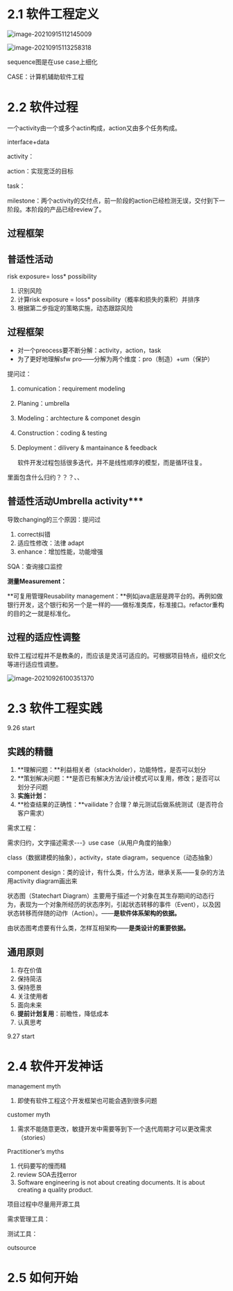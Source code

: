 # 2.1 软件工程定义

![image-20210915112145009](C:\Users\eess6\AppData\Roaming\Typora\typora-user-images\image-20210915112145009.png)

![image-20210915113258318](C:\Users\eess6\AppData\Roaming\Typora\typora-user-images\image-20210915113258318.png)

sequence图是在use case上细化



CASE：计算机辅助软件工程

# 2.2 软件过程

一个activity由一个或多个actin构成，action又由多个任务构成。

interface+data

activity：

action：实现宽泛的目标

task：



milestone：两个activity的交付点，前一阶段的action已经检测无误，交付到下一阶段。本阶段的产品已经review了。

## 过程框架







## 普适性活动

risk exposure= loss* possibility

1. 识别风险
2. 计算risk exposure = loss* possibility（概率和损失的乘积）并排序
3. 根据第二步指定的策略实施，动态跟踪风险



## 过程框架

- 对一个preocess要不断分解：activity，action，task
- 为了更好地理解sfw pro——分解为两个维度：pro（制造）+um（保护）

提问过：

1. comunication：requirement modeling

2. Planing：umbrella 

3. Modeling：archtecture & componet desgin

4. Construction：coding & testing

5. Deployment：dilivery & mantainance & feedback

   

   软件开发过程包括很多迭代，并不是线性顺序的模型，而是循环往复。

里面包含什么归约？？？、、



## 普适性活动Umbrella activity***

导致changing的三个原因：提问过

1. correct纠错
2. 适应性修改：法律 adapt
3. enhance：增加性能，功能增强

SQA：查询接口监控

**测量Measurement：**





**可复用管理Reusability management：**例如java底层是跨平台的。再例如做银行开发，这个银行和另一个是一样的——做标准类库，标准接口。refactor重构的目的之一就是标准化。





## 过程的适应性调整

软件工程过程并不是教条的，而应该是灵活可适应的。可根据项目特点，组织文化等进行适应性调整。

![image-20210926100351370](C:\Users\eess6\AppData\Roaming\Typora\typora-user-images\image-20210926100351370.png)





# 2.3 软件工程实践

9.26 start

## 实践的精髓

1. **理解问题：**利益相关者（stackholder），功能特性，是否可以划分
2. **策划解决问题：**是否已有解决方法/设计模式可以复用，修改；是否可以划分子问题
3. **实施计划：**
4. **检查结果的正确性：**vailidate？合理？单元测试后做系统测试（是否符合客户需求）



需求工程：

需求归约，文字描述需求---》use case（从用户角度的抽象）

class（数据建模的抽象），activity，state diagram，sequence（动态抽象）

component design：类的设计，有什么类，什么方法，继承关系——复杂的方法用activity diagram画出来



状态图（Statechart Diagram）主要用于描述一个对象在其生存期间的动态行为，表现为一个对象所经历的状态序列，引起状态转移的事件（Event），以及因状态转移而伴随的动作（Action）。——**是软件体系架构的依据。**

由状态图考虑要有什么类，怎样互相架构——**是类设计的重要依据。**

## 通用原则

1. 存在价值
2. 保持简洁
3. 保持愿景
4. 关注使用者
5. 面向未来
6. **提前计划复用**：前瞻性，降低成本
7. 认真思考

9.27 start

# 2.4 软件开发神话

management myth

1. 即使有软件工程这个开发框架也可能会遇到很多问题



customer myth

1. 需求不能随意更改，敏捷开发中需要等到下一个迭代周期才可以更改需求（stories）



Practitioner’s myths

1. 代码要写的慢而精
2. review SOA去找error
3. Software engineering is not about creating documents. It is about creating a quality product.



项目过程中尽量用开源工具

需求管理工具：

测试工具：

outsource

# 2.5 如何开始

